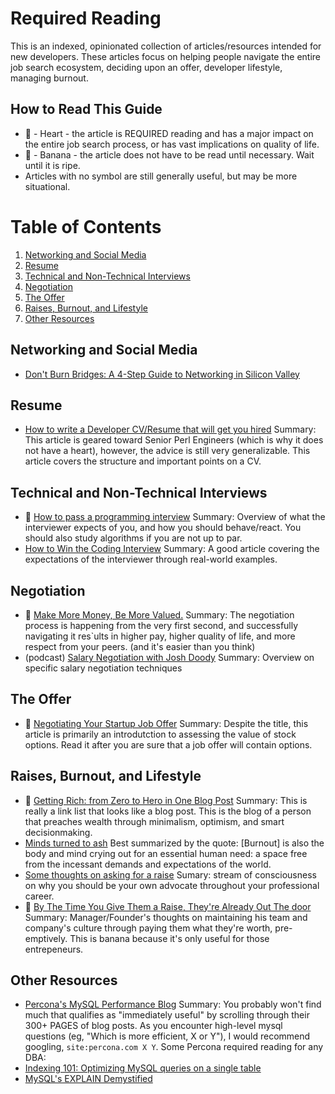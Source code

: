 # Required Reading

This is an indexed, opinionated collection of articles/resources intended for new developers. These articles focus on helping people navigate the entire job search ecosystem, deciding upon an offer, developer lifestyle, managing burnout. 

## How to Read This Guide
* 💓 - Heart - the article is REQUIRED reading and has a major impact on the entire job search process, or has vast implications on quality of life.
* 🍌 - Banana - the article does not have to be read until necessary. Wait until it is ripe.
* Articles with no symbol are still generally useful, but may be more situational.

# Table of Contents
1. [Networking and Social Media](#networking-and-social-media)
2. [Resume](#resume)
3. [Technical and Non-Technical Interviews](#technical-and-non-technical-interviews)
4. [Negotiation](#negotiation)
5. [The Offer](#the-offer)
6. [Raises, Burnout, and Lifestyle](#raises-burnout-and-lifestyle)
7. [Other Resources](#other-resources)

## Networking and Social Media
* [Don't Burn Bridges: A 4-Step Guide to Networking in Silicon Valley](https://www.giftrocket.com/blog/dont-burn-bridges)

## Resume
* [How to write a Developer CV/Resume that will get you hired](www.slideshare.net/perlcareers/how-to-write-a-developer-cvrsum-that-will-get-you-hired) Summary: This article is geared toward Senior Perl Engineers (which is why it does not have a heart), however, the advice is still very generalizable. This article covers the structure and important points on a CV.

## Technical and Non-Technical Interviews
* 💓 [How to pass a programming interview](http://blog.triplebyte.com/how-to-pass-a-programming-interview) Summary: Overview of what the interviewer expects of you, and how you should behave/react. You should also study algorithms if you are not up to par. 
* [How to Win the Coding Interview](https://blog.devmastery.com/how-to-win-the-coding-interview-71ae7102d685#.z7f8gtc75) Summary: A good article covering the expectations of the interviewer through real-world examples.

## Negotiation
* 💓 [Make More Money, Be More Valued.](http://www.kalzumeus.com/2012/01/23/salary-negotiation/) Summary: The negotiation process is happening from the very first second, and successfully navigating it res`ults in higher pay, higher quality of life, and more respect from your peers. (and it's easier than you think)
* (podcast) [Salary Negotiation with Josh Doody](http://www.kalzumeus.com/2016/06/03/kalzumeus-podcast-episode-12-salary-negotiation-with-josh-doody/) Summary: Overview on specific salary negotiation techniques

## The Offer
* 🍌 [Negotiating Your Startup Job Offer](rob.by/2013/negotiating-your-startup-job-offer) Summary: Despite the title, this article is primarily an introdutction to assessing the value of stock options. Read it after you are sure that a job offer will contain options.

## Raises, Burnout, and Lifestyle
* 💓 [Getting Rich: from Zero to Hero in One Blog Post](www.mrmoneymustache.com/2013/02/22/getting-rich-from-zero-to-hero-in-one-blog-post/) Summary: This is really a link list that looks like a blog post. This is the blog of a person that preaches wealth through minimalism, optimism, and smart decisionmaking.  
* [Minds turned to ash](https://www.1843magazine.com/features/minds-turned-to-ash) Best summarized by the quote: [Burnout] is also the body and mind crying out for an essential human need: a space free from the incessant demands and expectations of the world.
* [Some thoughts on asking for a raise](http://heidiroizen.tumblr.com/post/100265592165/some-thoughts-on-asking-for-a-raise) Sumary: stream of consciousness on why you should be your own advocate throughout your professional career.
* 🍌 [By The Time You Give Them a Raise, They're Already Out The door](http://saastr.quora.com/By-The-Time-You-Give-Them-a-Raise-They%E2%80%99re-Already-Out-The-Door) Summary: Manager/Founder's thoughts on maintaining his team and company's culture through paying them what they're worth, pre-emptively. This is banana because it's only useful for those entrepeneurs.

## Other Resources
* [Percona's MySQL Performance Blog](https://www.percona.com/blog/) Summary: You probably won't find much that qualifies as "immediately useful" by scrolling through their 300+ PAGES of blog posts. As you encounter high-level mysql questions (eg, "Which is more efficient, X or Y"), I would recommend googling, `site:percona.com X Y`. Some Percona required reading for any DBA:
 * [Indexing 101: Optimizing MySQL queries on a single table](https://www.percona.com/blog/2015/04/27/indexing-101-optimizing-mysql-queries-on-a-single-table/)
 * [MySQL's EXPLAIN Demystified](https://www.youtube.com/watch?v=ZoLoIFW1H6g) 
